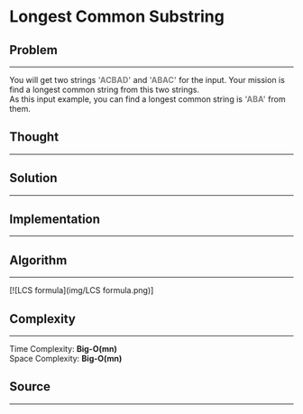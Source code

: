 # Longest Common Substring

## Problem
---
You will get two strings <font color="gray">__'ACBAD'__</font> and <font color="gray">__'ABAC'__</font> for the input. Your mission is find a longest common string from this two strings.<br/>
As this input example, you can find a longest common string is <font color="gray">__'ABA'__</font> from them.

## Thought
---

## Solution
---

## Implementation
---

## Algorithm
---
[![LCS formula](img/LCS formula.png)]

## Complexity
---
Time Complexity: __Big-O(mn)__
<br/>
Space Complexity: __Big-O(mn)__

## Source
---
```python
```
